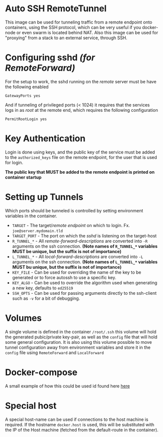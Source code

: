 Auto SSH RemoteTunnel
=====================
This image can be used for tunneling traffic from a remote endpoint onto
containers, using the SSH protocol, which can be very useful if you docker-node
or even swarm is located behind NAT. Also this image can be used for "proxying"
from a stack to an external service, through SSH.

Configuring sshd _(for RemoteForward)_
================
For the setup to work, the sshd running on the _remote_ server must be have the
following enabled
```
GatewayPorts yes
```
And if tunneling of privileged ports (< 1024) it requires that the services
logs in as *root* at the remote end, which requires the following configuration
```
PermitRootLogin yes
```

Key Authentication
==================
Login is done using keys, and the public key of the service must be added to the
`authorized_keys` file on the remote endpoint, for the user that is used for
login.

**The public key that MUST be added to the remote endpoint is printed on
container startup**

Setting up Tunnels
==================
Which ports should be tunneled is controlled by setting environment variables
in the container.
- `TARGET` - The target/_remote endpoint_ on which to login.
  Fx. `joe@server.mydomain.tld`
- `TARGET_PORT` - The port on which the *sshd* is listening on the target-host
- `R_TUNNEL_*` - All _remote-forward-descriptions_ are converted into `-R` arguments
  on the ssh connection. **(Note names of `R_TUNNEL_*` variables MUST
  be unique, but the suffix is not of importance)**
- `L_TUNNEL_*` - All _local-forward-descriptions_ are converted into `-L` arguments
  on the ssh connection. **(Note names of `L_TUNNEL_*` variables MUST bu unique,
  but the suffix is not of importance)**
- `KEY_FILE` - Can be used for overriding the name of the key to be generated or
  to force autossh to use a specific key.
- `KEY_ALGO` - Can be used to override the algorithm used when generating a new
  key, defaults to `ed25519`
- `SSH_OPTS` - Can be used for passing arguments directly to the ssh-client such
  as `-v` for a bit of debugging.

Volumes
=======
A single volume is defined in the container `/root/.ssh` this volume will hold
the generated pubic/private key-pair, as well as the `config` file that will
hold some general configuration.
It is also using this volume possible to move tunnel configuration away from
environment variables and store it in the `config` file using `RemoteForward` and
`LocalForward`

Docker-compose
==============
A small example of how this could be used id found here [here](https://github.com/thorsager/auto-ssh-rtunnel/blob/master/docker-compose.yml)

Special host
============
A special host-name can be used if connections to the host machine is required.
If the hostname `docker.host` is used, this will be substituted with the IP of
the Host machine (fetched from the default-route in the container).
